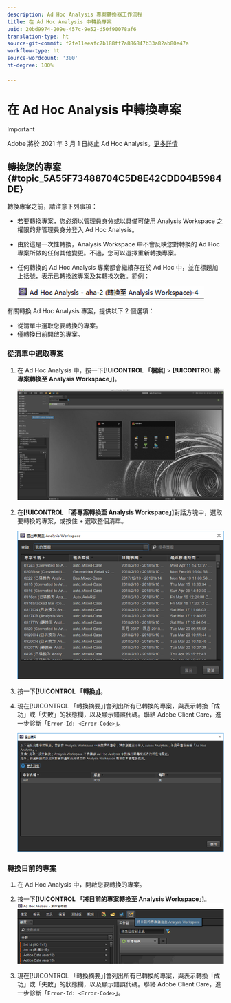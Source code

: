 ```yaml
---
description: Ad Hoc Analysis 專案轉換器工作流程
title: 在 Ad Hoc Analysis 中轉換專案
uuid: 20bd9974-209e-457c-9e52-d50f90078af6
translation-type: ht
source-git-commit: f2fe11eeafc7b188ff7a886847b33a82ab80e47a
workflow-type: ht
source-wordcount: '300'
ht-degree: 100%

---
```



# 在 Ad Hoc Analysis 中轉換專案

>[!IMPORTANT]
>
>Adobe 將於 2021 年 3 月 1 日終止 Ad Hoc Analysis。[更多詳情](https://adobe.ly/discoverworkspace)

## 轉換您的專案 {#topic_5A55F73488704C5D8E42CDD04B5984DE}

轉換專案之前，請注意下列事項：

* 若要轉換專案，您必須以管理員身分或以具備可使用 Analysis Workspace 之權限的非管理員身分登入 Ad Hoc Analysis。
* 由於這是一次性轉換，Analysis Workspace 中不會反映您對轉換的 Ad Hoc 專案所做的任何其他變更。不過，您可以選擇重新轉換專案。
* 任何轉換的 Ad Hoc Analysis 專案都會繼續存在於 Ad Hoc 中，並在標題加上括號，表示已轉換該專案及其轉換次數。範例：

   ![](assets/aha_title_converted.png)

有關轉換 Ad Hoc Analysis 專案，提供以下 2 個選項：

* 從清單中選取您要轉換的專案。
* 僅轉換目前開啟的專案。

### 從清單中選取專案

1. 在 Ad Hoc Analysis 中，按一下&#x200B;**[!UICONTROL 「檔案]** > **[!UICONTROL 將專案轉換至 Analysis Workspace」]**。

   ![](assets/aha2aw_convert.png)

1. 在&#x200B;**[!UICONTROL 「將專案轉換至 Analysis Workspace」]**&#x200B;對話方塊中，選取要轉換的專案，或按住 + 選取整個清單。

   ![](assets/aha2aw_projects.png)

1. 按一下&#x200B;**[!UICONTROL 「轉換」]**。
1. 現在[!UICONTROL 「轉換摘要」]會列出所有已轉換的專案，與表示轉換「成功」或「失敗」的狀態欄，以及顯示錯誤代碼。聯絡 Adobe Client Care，進一步診斷「`Error-Id: <Error-Code>`」。

   ![](assets/export_summary.png)

### 轉換目前的專案

1. 在 Ad Hoc Analysis 中，開啟您要轉換的專案。
1. 按一下&#x200B;**[!UICONTROL 「將目前的專案轉換至 Analysis Workspace」]**。![](assets/export_current.png)

1. 現在[!UICONTROL 「轉換摘要」]會列出所有已轉換的專案，與表示轉換「成功」或「失敗」的狀態欄，以及顯示錯誤代碼。聯絡 Adobe Client Care，進一步診斷「`Error-Id: <Error-Code>`」。
